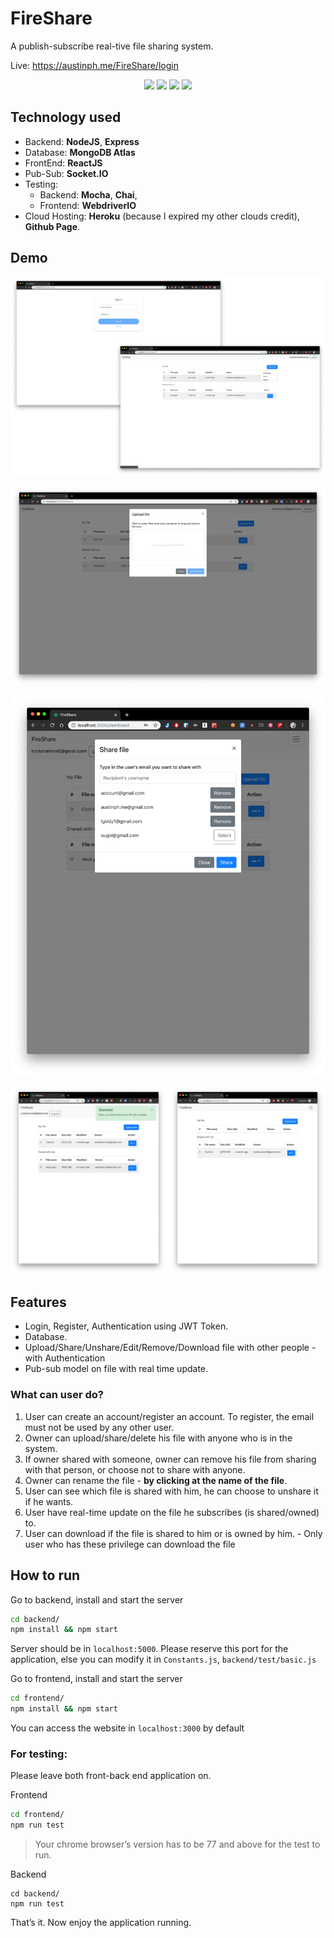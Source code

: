 
# FireShare

A publish-subscribe real-tive file sharing system.

Live: https://austinph.me/FireShare/login

<p align="center">
  <a href="#"><img src="https://img.shields.io/badge/%E2%9C%94%20Code%20Quality-A-green.svg"></a>
  <a href="#"><img src="https://img.shields.io/badge/Mobile%20Compatibility-A-red.svg"></a>
  <a href="#"><img src="https://img.shields.io/badge/License-MIT-blue.svg"></a>
  <a href="https://austinph.me/BitStat/" target="_blank"><img src="https://img.shields.io/badge/Preview-Live-green.svg"></a>



## Technology used

- Backend: **NodeJS**, **Express**
- Database: **MongoDB Atlas** 
- FrontEnd: **ReactJS**
- Pub-Sub: **Socket.IO**
- Testing: 
  - Backend: **Mocha**, **Chai**, 
  - Frontend: **WebdriverIO**
- Cloud Hosting: **Heroku** (because I expired my other clouds credit),  **Github Page**.

## Demo

![image-20191114231344484](Readme.assets/image-20191114231344484.png)

![image-20191114231443608](Readme.assets/image-20191114231443608.png)

![image-20191114231552894](Readme.assets/image-20191114231552894.png)

![image-20191114231759560](Readme.assets/image-20191114231759560.png)

## Features

- Login, Register, Authentication using JWT Token.
- Database.
- Upload/Share/Unshare/Edit/Remove/Download file with other people - with Authentication
- Pub-sub model on file with real time update.



### What can user do?

1. User can create an account/register an account. To register, the email must not be used by any other user.
2. Owner can upload/share/delete his file with anyone who is in the system.
3. If owner shared with someone, owner can remove his file from sharing with that person, or choose not to share with anyone.
4. Owner can rename the file - **by clicking at the name of the file**.
5. User can see which file is shared with him, he can choose to unshare it if he wants.
6. User have real-time update on the file he subscribes (is shared/owned) to.
7. User can download if the file is shared to him or is owned by him. - Only user who has these privilege can download the file

## How to run

Go to backend, install and start the server

```bash
cd backend/
npm install && npm start
```

Server should be in `localhost:5000`. Please reserve this port for the application, else you can modify it in `Constants.js`, `backend/test/basic.js`



Go to frontend, install and start the server

```bash
cd frontend/
npm install && npm start
```

You can access the website in `localhost:3000` by default



### For testing:

Please leave both front-back end application on.

Frontend

```bash
cd frontend/
npm run test
```

> Your chrome browser’s version has to be 77 and above for the test to run.

Backend

```
cd backend/
npm run test
```



That’s it. Now enjoy the application running.
